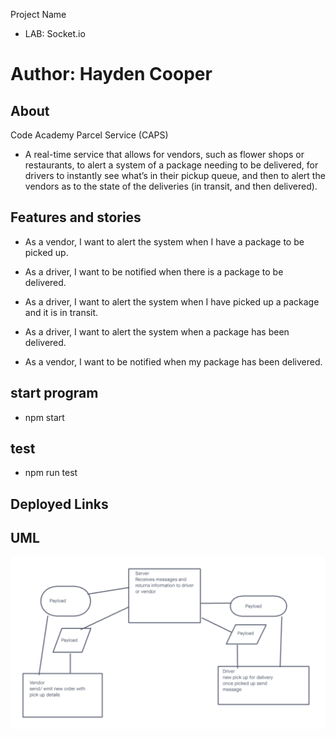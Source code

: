 Project Name

- LAB: Socket.io

# Author: Hayden Cooper

## About

Code Academy Parcel Service (CAPS)

- A real-time service that allows for vendors, such as flower shops or restaurants, to alert a system of a package needing to be delivered, for drivers to instantly see what’s in their pickup queue, and then to alert the vendors as to the state of the deliveries (in transit, and then delivered).

## Features and stories

- As a vendor, I want to alert the system when I have a package to be picked up.

- As a driver, I want to be notified when there is a package to be delivered.

- As a driver, I want to alert the system when I have picked up a package and it is in transit.

- As a driver, I want to alert the system when a package has been delivered.

- As a vendor, I want to be notified when my package has been delivered.

## start program

- npm start

## test

- npm run test

## Deployed Links

## UML

 ![UML](./Screenshot%202023-05-31%20at%2010.33.20%20PM.png)
